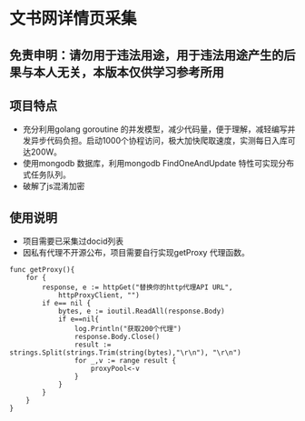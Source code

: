 # 文书网详情页采集
## 免责申明：请勿用于违法用途，用于违法用途产生的后果与本人无关，本版本仅供学习参考所用
## 项目特点
- 充分利用golang goroutine 的并发模型，减少代码量，便于理解，减轻编写并发异步代码负担。启动1000个协程访问，极大加快爬取速度，实测每日入库可达200W。
- 使用mongodb 数据库，利用mongodb FindOneAndUpdate 特性可实现分布式任务队列。
- 破解了js混淆加密
## 使用说明
- 项目需要已采集过docid列表
-  因私有代理不开源公布，项目需要自行实现getProxy 代理函数。
```
func getProxy(){
	for {
		response, e := httpGet("替换你的http代理API URL",
			httpProxyClient, "")
		if e== nil {
			bytes, e := ioutil.ReadAll(response.Body)
			if e==nil{
				log.Println("获取200个代理")
				response.Body.Close()
				result := strings.Split(strings.Trim(string(bytes),"\r\n"), "\r\n")
				for _,v := range result {
					proxyPool<-v
				}
			}
		}
	}
}
```